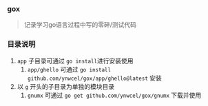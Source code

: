 ### gox
> 记录学习go语言过程中写的零碎/测试代码

### 目录说明
1. `app` 子目录可通过 `go install`进行安装使用
   1. `app/ghello` 可通过 `go install github.com/ynwcel/gox/app/ghello@latest` 安装
2. 以 `g` 开头的子目录为单独的模块目录
   1. `gnumx` 可通过  `go get github.com/ynwcel/gox/gnumx` 下载并使用